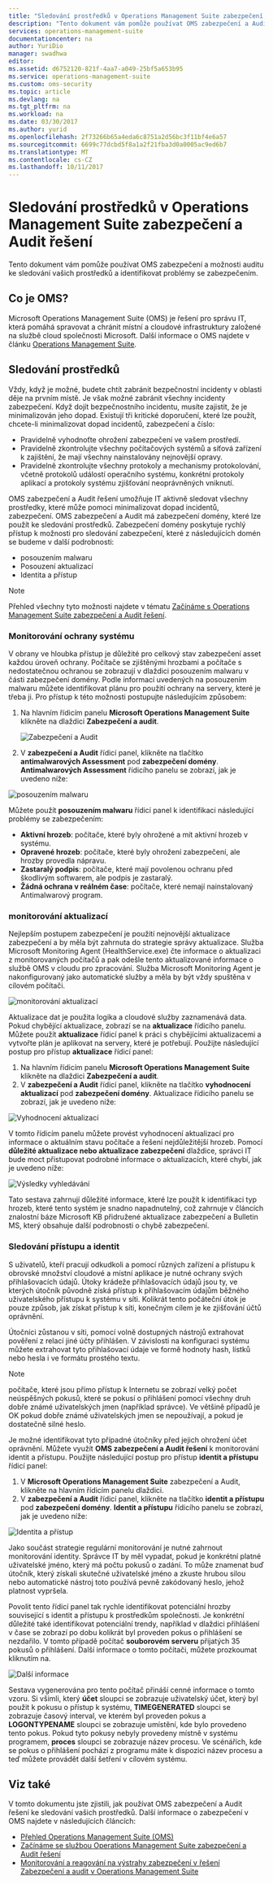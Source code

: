 ```yaml
---
title: "Sledování prostředků v Operations Management Suite zabezpečení a Audit řešení | Microsoft Docs"
description: "Tento dokument vám pomůže používat OMS zabezpečení a Audit umožňuje sledovat vaše prostředky a identifikovat problémy se zabezpečením."
services: operations-management-suite
documentationcenter: na
author: YuriDio
manager: swadhwa
editor: 
ms.assetid: d6752120-821f-4aa7-a049-25bf5a653b95
ms.service: operations-management-suite
ms.custom: oms-security
ms.topic: article
ms.devlang: na
ms.tgt_pltfrm: na
ms.workload: na
ms.date: 03/30/2017
ms.author: yurid
ms.openlocfilehash: 2f73266b65a4eda6c8751a2d56bc3f11bf4e6a57
ms.sourcegitcommit: 6699c77dcbd5f8a1a2f21fba3d0a0005ac9ed6b7
ms.translationtype: MT
ms.contentlocale: cs-CZ
ms.lasthandoff: 10/11/2017
---
```

# <a name="monitoring-resources-in-operations-management-suite-security-and-audit-solution"></a>Sledování prostředků v Operations Management Suite zabezpečení a Audit řešení
Tento dokument vám pomůže používat OMS zabezpečení a možnosti auditu ke sledování vašich prostředků a identifikovat problémy se zabezpečením.

## <a name="what-is-oms"></a>Co je OMS?
Microsoft Operations Management Suite (OMS) je řešení pro správu IT, která pomáhá spravovat a chránit místní a cloudové infrastruktury založené na službě cloud společnosti Microsoft. Další informace o OMS najdete v článku [Operations Management Suite](https://technet.microsoft.com/library/mt484091.aspx).

## <a name="monitoring-resources"></a>Sledování prostředků
Vždy, když je možné, budete chtít zabránit bezpečnostní incidenty v oblasti děje na prvním místě. Je však možné zabránit všechny incidenty zabezpečení. Když dojít bezpečnostního incidentu, musíte zajistit, že je minimalizován jeho dopad.  Existují tři kritické doporučení, které lze použít, chcete-li minimalizovat dopad incidentů, zabezpečení a číslo:

* Pravidelně vyhodnoťte ohrožení zabezpečení ve vašem prostředí.
* Pravidelně zkontrolujte všechny počítačových systémů a síťová zařízení k zajištění, že mají všechny nainstalovány nejnovější opravy.
* Pravidelně zkontrolujte všechny protokoly a mechanismy protokolování, včetně protokolů událostí operačního systému, konkrétní protokoly aplikací a protokoly systému zjišťování neoprávněných vniknutí.

OMS zabezpečení a Audit řešení umožňuje IT aktivně sledovat všechny prostředky, které může pomoci minimalizovat dopad incidentů, zabezpečení. OMS zabezpečení a Audit má zabezpečení domény, které lze použít ke sledování prostředků. Zabezpečení domény poskytuje rychlý přístup k možnosti pro sledování zabezpečení, které z následujících domén se budeme v další podrobnosti:

* posouzením malwaru
* Posouzení aktualizací
* Identita a přístup

> [!NOTE]
> Přehled všechny tyto možnosti najdete v tématu [Začínáme s Operations Management Suite zabezpečení a Audit řešení](oms-security-getting-started.md).
> 
> 

### <a name="monitoring-system-protection"></a>Monitorování ochrany systému
V obrany ve hloubka přístup je důležité pro celkový stav zabezpečení asset každou úroveň ochrany. Počítače se zjištěnými hrozbami a počítače s nedostatečnou ochranou se zobrazují v dlaždici posouzením malwaru v části zabezpečení domény. Podle informací uvedených na posouzením malwaru můžete identifikovat plánu pro použití ochrany na servery, které je třeba ji. Pro přístup k této možnosti postupujte následujícím způsobem:

1. Na hlavním řídicím panelu **Microsoft Operations Management Suite** klikněte na dlaždici **Zabezpečení a audit**.
   
    ![Zabezpečení a Audit](./media/oms-security-responding-alerts/oms-security-responding-alerts-fig1.png)
2. V **zabezpečení a Audit** řídicí panel, klikněte na tlačítko **antimalwarových Assessment** pod **zabezpečení domény**. **Antimalwarových Assessment** řídicího panelu se zobrazí, jak je uvedeno níže:

![posouzením malwaru](./media/oms-security-monitoring-resources/oms-security-monitoring-resources-fig2-ga.png)

Můžete použít **posouzením malwaru** řídicí panel k identifikaci následující problémy se zabezpečením:

* **Aktivní hrozeb**: počítače, které byly ohrožené a mít aktivní hrozeb v systému.
* **Opravené hrozeb**: počítače, které byly ohrožení zabezpečení, ale hrozby provedla nápravu.
* **Zastaralý podpis**: počítače, které mají povolenou ochranu před škodlivým softwarem, ale podpis je zastaralý.
* **Žádná ochrana v reálném čase**: počítače, které nemají nainstalovaný Antimalwarový program.

### <a name="monitoring-updates"></a>monitorování aktualizací
Nejlepším postupem zabezpečení je použití nejnovější aktualizace zabezpečení a by měla být zahrnuta do strategie správy aktualizace. Služba Microsoft Monitoring Agent (HealthService.exe) čte informace o aktualizaci z monitorovaných počítačů a pak odešle tento aktualizované informace o službě OMS v cloudu pro zpracování. Služba Microsoft Monitoring Agent je nakonfigurovaný jako automatické služby a měla by být vždy spuštěna v cílovém počítači.

![monitorování aktualizací](./media/oms-security-monitoring-resources/oms-security-monitoring-resources-fig3.png)

Aktualizace dat je použita logika a cloudové služby zaznamenává data. Pokud chybějící aktualizace, zobrazí se na **aktualizace** řídicího panelu. Můžete použít **aktualizace** řídicí panel k práci s chybějícími aktualizacemi a vytvořte plán je aplikovat na servery, které je potřebují. Použijte následující postup pro přístup **aktualizace** řídicí panel:

1. Na hlavním řídicím panelu **Microsoft Operations Management Suite** klikněte na dlaždici **Zabezpečení a audit**.
2. V **zabezpečení a Audit** řídicí panel, klikněte na tlačítko **vyhodnocení aktualizací** pod **zabezpečení domény**. Aktualizace řídicího panelu se zobrazí, jak je uvedeno níže:

![Vyhodnocení aktualizací](./media/oms-security-monitoring-resources/oms-security-monitoring-resources-fig4.png)

V tomto řídicím panelu můžete provést vyhodnocení aktualizací pro informace o aktuálním stavu počítače a řešení nejdůležitější hrozeb. Pomocí **důležité aktualizace nebo aktualizace zabezpečení** dlaždice, správci IT bude moct přistupovat podrobné informace o aktualizacích, které chybí, jak je uvedeno níže:

![Výsledky vyhledávání](./media/oms-security-monitoring-resources/oms-security-monitoring-resources-fig5.png)

Tato sestava zahrnují důležité informace, které lze použít k identifikaci typ hrozeb, které tento systém je snadno napadnutelný, což zahrnuje v článcích znalostní báze Microsoft KB přidružené aktualizace zabezpečení a Bulletin MS, který obsahuje další podrobnosti o chybě zabezpečení.

### <a name="monitoring-identity-and-access"></a>Sledování přístupu a identit
S uživatelů, kteří pracují odkudkoli a pomocí různých zařízení a přístupu k obrovské množství cloudové a místní aplikace je nutné ochrany svých přihlašovacích údajů. Útoky krádeže přihlašovacích údajů jsou ty, ve kterých útočník původně získá přístup k přihlašovacím údajům běžného uživatelského přístupu k systému v síti. Kolikrát tento počáteční útok je pouze způsob, jak získat přístup k síti, konečným cílem je ke zjišťování účtů oprávnění. 

Útočníci zůstanou v síti, pomocí volně dostupných nástrojů extrahovat pověření z relací jiné účty přihlášen. V závislosti na konfiguraci systému můžete extrahovat tyto přihlašovací údaje ve formě hodnoty hash, lístků nebo hesla i ve formátu prostého textu.  

> [!NOTE]
> počítače, které jsou přímo přístup k Internetu se zobrazí velký počet neúspěšných pokusů, které se pokusí o přihlášení pomocí všechny druh dobře známé uživatelských jmen (například správce). Ve většině případů je OK pokud dobře známé uživatelských jmen se nepoužívají, a pokud je dostatečně silné heslo.
> 
> 

Je možné identifikovat tyto případné útočníky před jejich ohrožení účet oprávnění. Můžete využít **OMS zabezpečení a Audit řešení** k monitorování identit a přístupu. Použijte následující postup pro přístup **identit a přístupu** řídicí panel:

1. V **Microsoft Operations Management Suite** zabezpečení a Audit, klikněte na hlavním řídicím panelu dlaždici.
2. V **zabezpečení a Audit** řídicí panel, klikněte na tlačítko **identit a přístupu** pod **zabezpečení domény**. **Identit a přístupu** řídicího panelu se zobrazí, jak je uvedeno níže:

![Identita a přístup](./media/oms-security-monitoring-resources/oms-security-monitoring-resources-fig6-ga.png)

Jako součást strategie regulární monitorování je nutné zahrnout monitorování identity. Správce IT by měl vypadat, pokud je konkrétní platné uživatelské jméno, který má počtu pokusů o zadání. To může znamenat buď útočník, který získali skutečné uživatelské jméno a zkuste hrubou silou nebo automatické nástroj toto používá pevně zakódovaný heslo, jehož platnost vypršela.

Povolit tento řídicí panel tak rychle identifikovat potenciální hrozby související s identit a přístupu k prostředkům společnosti. Je konkrétní důležité také identifikovat potenciální trendy, například v dlaždici přihlášení v čase se zobrazí po dobu kolikrát byl proveden pokus o přihlášení se nezdařilo. V tomto případě počítač **souborovém serveru** přijatých 35 pokusů o přihlášení. Další informace o tomto počítači, můžete prozkoumat kliknutím na. 

![Další informace](./media/oms-security-monitoring-resources/oms-security-monitoring-resources-fig7-new.png)

Sestava vygenerována pro tento počítač přináší cenné informace o tomto vzoru. Si všimli, který **účet** sloupci se zobrazuje uživatelský účet, který byl použit k pokusu o přístup k systému, **TIMEGENERATED** sloupci se zobrazuje časový interval, ve kterém byl proveden pokus a **LOGONTYPENAME** sloupci se zobrazuje umístění, kde bylo provedeno tento pokus. Pokud tyto pokusy nebyly provedeny místně v systému programem, **proces** sloupci se zobrazuje název procesu. Ve scénářích, kde se pokus o přihlášení pochází z programu máte k dispozici název procesu a teď můžete provádět další šetření v cílovém systému.

## <a name="see-also"></a>Viz také
V tomto dokumentu jste zjistili, jak používat OMS zabezpečení a Audit řešení ke sledování vašich prostředků. Další informace o zabezpečení v OMS najdete v následujících článcích:

* [Přehled Operations Management Suite (OMS)](operations-management-suite-overview.md)
* [Začínáme se službou Operations Management Suite zabezpečení a Audit řešení](oms-security-getting-started.md)
* [Monitorování a reagování na výstrahy zabezpečení v řešení Zabezpečení a audit v Operations Management Suite](oms-security-responding-alerts.md)

